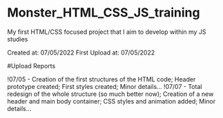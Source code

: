 # Monster_HTML_CSS_JS_training

My first HTML/CSS focused project that I aim to develop within my JS studies 

Created at: 07/05/2022 First Upload at: 07/05/2022

#Upload Reports

!07/05 - Creation of the first structures of the HTML code; Header prototype created; First styles created; Minor details...
!07/07 - Total redesign of the whole structure (so much better now); Creation of a new header and main body container; CSS styles and animation added; Minor details...
